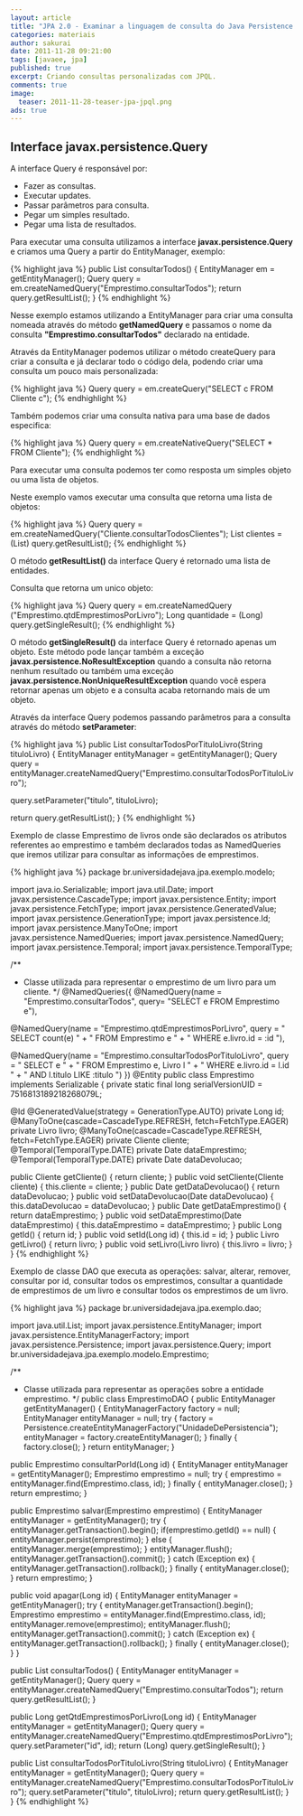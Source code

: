 ```yaml
---
layout: article
title: "JPA 2.0 - Examinar a linguagem de consulta do Java Persistence API (JPQL)"
categories: materiais
author: sakurai
date: 2011-11-28 09:21:00
tags: [javaee, jpa]
published: true
excerpt: Criando consultas personalizadas com JPQL.
comments: true
image:
  teaser: 2011-11-28-teaser-jpa-jpql.png
ads: true
---
```


## Interface javax.persistence.Query

A interface Query é responsável por:

* Fazer as consultas.
* Executar updates.
* Passar parâmetros para consulta.
* Pegar um simples resultado.
* Pegar uma lista de resultados.

Para executar uma consulta utilizamos a interface **javax.persistence.Query** e criamos uma Query a partir do EntityManager, exemplo:

{% highlight java %}
public List<Emprestimo> consultarTodos() {
  EntityManager em = getEntityManager();
  Query query = em.createNamedQuery("Emprestimo.consultarTodos");
  return query.getResultList();
}
{% endhighlight %}

Nesse exemplo estamos utilizando a EntityManager para criar uma consulta nomeada através do método **getNamedQuery** e passamos o nome da consulta **"Emprestimo.consultarTodos"** declarado na entidade.

Através da EntityManager podemos utilizar o método createQuery para criar a consulta e já declarar todo o código dela, podendo criar uma consulta um pouco mais personalizada:

{% highlight java %}
Query query = em.createQuery("SELECT c FROM Cliente c");
{% endhighlight %}

Também podemos criar uma consulta nativa para uma base de dados especifica:

{% highlight java %}
Query query = em.createNativeQuery("SELECT * FROM Cliente");
{% endhighlight %}

Para executar uma consulta podemos ter como resposta um simples objeto ou uma lista de objetos.

Neste exemplo vamos executar uma consulta que retorna uma lista de objetos:

{% highlight java %}
Query query = em.createNamedQuery("Cliente.consultarTodosClientes");
List<Cliente> clientes = (List<Cliente>) query.getResultList();
{% endhighlight %}

O método **getResultList()** da interface Query é retornado uma lista de entidades.

Consulta que retorna um unico objeto:

{% highlight java %}
Query query = em.createNamedQuery ("Emprestimo.qtdEmprestimosPorLivro");
Long quantidade = (Long) query.getSingleResult();
{% endhighlight %}

O método **getSingleResult()** da interface Query é retornado apenas um objeto. Este método pode lançar também a exceção **javax.persistence.NoResultException** quando a consulta não retorna nenhum resultado ou também uma exceção **javax.persistence.NonUniqueResultException** quando você espera retornar apenas um
objeto e a consulta acaba retornando mais de um objeto.

Através da interface Query podemos passando parâmetros para a consulta através do método **setParameter**:

{% highlight java %}
public List<Emprestimo> consultarTodosPorTituloLivro(String tituloLivro) {
  EntityManager entityManager = getEntityManager();
  Query query = entityManager.createNamedQuery("Emprestimo.consultarTodosPorTituloLivro");

  query.setParameter("titulo", tituloLivro);

  return query.getResultList();
}
{% endhighlight %}

Exemplo de classe Emprestimo de livros onde são declarados os atributos referentes ao emprestimo e também declarados todas as NamedQueries que iremos utilizar para consultar as informações de emprestimos.

{% highlight java %}
package br.universidadejava.jpa.exemplo.modelo;

import java.io.Serializable;
import java.util.Date;
import javax.persistence.CascadeType;
import javax.persistence.Entity;
import javax.persistence.FetchType;
import javax.persistence.GeneratedValue;
import javax.persistence.GenerationType;
import javax.persistence.Id;
import javax.persistence.ManyToOne;
import javax.persistence.NamedQueries;
import javax.persistence.NamedQuery;
import javax.persistence.Temporal;
import javax.persistence.TemporalType;

/**
 * Classe utilizada para representar o emprestimo de um livro para um cliente.
 */
@NamedQueries({
  @NamedQuery(name = "Emprestimo.consultarTodos",
              query= "SELECT e FROM Emprestimo e"),

  @NamedQuery(name = "Emprestimo.qtdEmprestimosPorLivro",
              query = " SELECT count(e) " +
                      " FROM Emprestimo e " +
                      " WHERE e.livro.id = :id "),

  @NamedQuery(name = "Emprestimo.consultarTodosPorTituloLivro",
              query = " SELECT e " +
                      " FROM Emprestimo e, Livro l " +
                      " WHERE e.livro.id = l.id " +
                      " AND l.titulo LIKE :titulo ")
})
@Entity
public class Emprestimo implements Serializable {
  private static final long serialVersionUID = 7516813189218268079L;

  @Id
  @GeneratedValue(strategy = GenerationType.AUTO)
  private Long id;
  @ManyToOne(cascade=CascadeType.REFRESH, fetch=FetchType.EAGER)
  private Livro livro;
  @ManyToOne(cascade=CascadeType.REFRESH, fetch=FetchType.EAGER)
  private Cliente cliente;
  @Temporal(TemporalType.DATE)
  private Date dataEmprestimo;
  @Temporal(TemporalType.DATE)
  private Date dataDevolucao;

  public Cliente getCliente() { return cliente; }
  public void setCliente(Cliente cliente) { this.cliente = cliente; }
  public Date getDataDevolucao() { return dataDevolucao; }
  public void setDataDevolucao(Date dataDevolucao) {
    this.dataDevolucao = dataDevolucao;
  }
  public Date getDataEmprestimo() { return dataEmprestimo; }
  public void setDataEmprestimo(Date dataEmprestimo) {
    this.dataEmprestimo = dataEmprestimo;
  }
  public Long getId() { return id; }
  public void setId(Long id) { this.id = id; }
  public Livro getLivro() { return livro; }
  public void setLivro(Livro livro) { this.livro = livro; }
}
{% endhighlight %}

Exemplo de classe DAO que executa as operações: salvar, alterar, remover, consultar por id, consultar todos os emprestimos, consultar a quantidade de emprestimos de um livro e consultar todos os emprestimos de um livro.

{% highlight java %}
package br.universidadejava.jpa.exemplo.dao;

import java.util.List;
import javax.persistence.EntityManager;
import javax.persistence.EntityManagerFactory;
import javax.persistence.Persistence;
import javax.persistence.Query;
import br.universidadejava.jpa.exemplo.modelo.Emprestimo;

/**
 * Classe utilizada para representar as operações sobre a entidade emprestimo.
 */
public class EmprestimoDAO {
  public EntityManager getEntityManager() {
    EntityManagerFactory factory = null;
    EntityManager entityManager = null;
    try {
      factory = Persistence.createEntityManagerFactory("UnidadeDePersistencia");
      entityManager = factory.createEntityManager();
    } finally {
      factory.close();
    }
    return entityManager;
  }

  public Emprestimo consultarPorId(Long id) {
    EntityManager entityManager = getEntityManager();
    Emprestimo emprestimo = null;
    try {
      emprestimo = entityManager.find(Emprestimo.class, id);
    } finally {
      entityManager.close();
    }
    return emprestimo;
  }

  public Emprestimo salvar(Emprestimo emprestimo) {
    EntityManager entityManager = getEntityManager();
    try {
      entityManager.getTransaction().begin();
      if(emprestimo.getId() == null) {
        entityManager.persist(emprestimo);
      } else {
        entityManager.merge(emprestimo);
      }
      entityManager.flush();
      entityManager.getTransaction().commit();
    } catch (Exception ex) {
      entityManager.getTransaction().rollback();
    } finally {
      entityManager.close();
    }
    return emprestimo;
  }

  public void apagar(Long id) {
    EntityManager entityManager = getEntityManager();
    try {
      entityManager.getTransaction().begin();
      Emprestimo emprestimo = entityManager.find(Emprestimo.class, id);
      entityManager.remove(emprestimo);
      entityManager.flush();
      entityManager.getTransaction().commit();
    } catch (Exception ex) {
      entityManager.getTransaction().rollback();
    } finally {
      entityManager.close();
    }
  }

  public List<Emprestimo> consultarTodos() {
    EntityManager entityManager = getEntityManager();
    Query query = entityManager.createNamedQuery("Emprestimo.consultarTodos");
    return query.getResultList();
  }

  public Long getQtdEmprestimosPorLivro(Long id) {
    EntityManager entityManager = getEntityManager();
    Query query = entityManager.createNamedQuery("Emprestimo.qtdEmprestimosPorLivro");
    query.setParameter("id", id);
    return (Long) query.getSingleResult();
  }

  public List<Emprestimo> consultarTodosPorTituloLivro(String tituloLivro) {
    EntityManager entityManager = getEntityManager();
    Query query = entityManager.createNamedQuery("Emprestimo.consultarTodosPorTituloLivro");
    query.setParameter("titulo", tituloLivro);
    return query.getResultList();
  }
}
{% endhighlight %}
